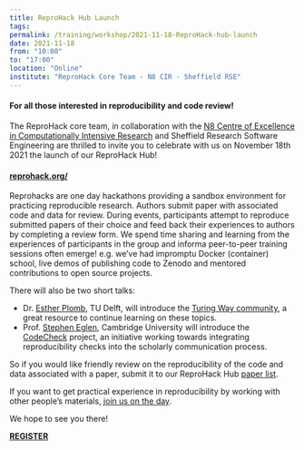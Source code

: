 ```yaml
---
title: ReproHack Hub Launch
tags:
permalink: /training/workshop/2021-11-18-ReproHack-hub-launch
date: 2021-11-18
from: "10:00"
to: "17:00"
location: "Online"
institute: "ReproHack Core Team - N8 CIR - Sheffield RSE"
---
```


#### **For all those interested in reproducibility and code review!**

The ReproHack core team, in collaboration with the [N8 Centre of Excellence in Computationally Intensive Research](https://n8cir.org.uk/) and Sheffield Research Software Engineering are thrilled to invite you to celebrate with us on November 18th 2021 the launch of our ReproHack Hub! 

#### [reprohack.org/](https://reprohack.org/)

Reprohacks are one day hackathons providing a sandbox environment for practicing reproducible research.  Authors submit paper with associated code and data for review. During events, participants attempt to reproduce submitted papers of their choice and feed back  their experiences to authors by completing a review form. We spend time sharing and learning from the experiences of participants in the group and informa peer-to-peer training sessions often emerge! e.g. we’ve had impromptu Docker (container) school, live demos of publishing code to Zenodo and mentored contributions to open source projects. 

There will also be two short talks:
- Dr. [Esther Plomb](https://www.tudelft.nl/en/library/research-data-management/r/support/data-stewardship/contact/esther-plomp), TU Delft, will introduce the [Turing Way community](https://the-turing-way.netlify.app/welcome), a great resource to continue learning on these topics.
- Prof. [Stephen Eglen](https://sje30.github.io/), Cambridge University will introduce the [CodeCheck](https://codecheck.org.uk/) project, an initiative working towards integrating reproducibility checks into the scholarly communication process.

So if you would like friendly review on the reproducibility of the code and data associated with a paper, submit it to our ReproHack Hub [paper list](https://reprohack.org/paper/). 

If you want to get practical experience in reproducibility by working with other people’s materials, [join us on the day](https://www.reprohack.org/event/11/).

We hope to see you there!


<div class="social-media-inner container text-center">
            <a href="https://www.eventbrite.co.uk/e/reprohack-hub-launch-tickets-192203765637" class="btn btn-success font-weight-normal btn-wrap">
                <strong>REGISTER</strong>
            </a>
        </div>